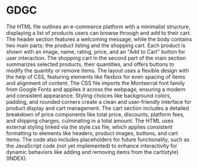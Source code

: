 # GDGC
The HTML file outlines an e-commerce platform with a minimalist structure, displaying a list of products users can browse through and add to their cart.
The header section features a welcoming message, while the body contains two main parts: the product listing and the shopping cart.
Each product is shown with an image, name, rating, price, and an "Add to Cart" button for user interaction.
The shopping cart in the second part of the main section summarizes selected products, their quantities, and offers buttons to modify the quantity or remove items.
The layout uses a flexible design with the help of CSS, featuring elements like flexbox for even spacing of items and alignment of content.
The CSS file imports the Montserrat font family from Google Fonts and applies it across the webpage, ensuring a modern and consistent appearance.
Styling choices like background colors, padding, and rounded corners create a clean and user-friendly interface for product display and cart management.
The cart section includes a detailed breakdown of price components like total price, discounts, platform fees, and shipping charges, culminating in a total amount.
The HTML uses external styling linked via the style.css file, which applies consistent formatting to elements like headers, product images, buttons, and cart items.
The code also includes placeholders for future functionality, such as the JavaScript code (not yet implemented) to enhance interactivity for dynamic behaviors like adding and removing items from the cart​(style)​(INDEX).
